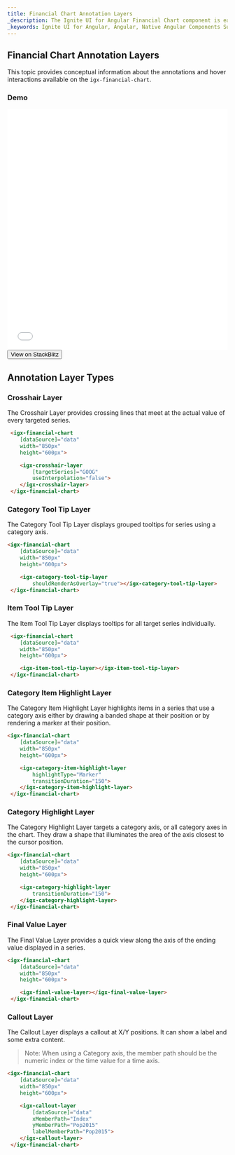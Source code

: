 ```yaml
---
title: Financial Chart Annotation Layers
_description: The Ignite UI for Angular Financial Chart component is easily configured to display financial data using a simple and intuitive API, as once the user binds the data, the chart offers multiple ways in which the data can then be visualized and interpreted.
_keywords: Ignite UI for Angular, Angular, Native Angular Components Suite, Native Angular Controls, Native Angular Components, Native Angular Components Library, Angular Chart, Angular Chart Control, Angular Chart Example, Angular Grid Component, Angular Chart Component, Angular Financial Chart
---
```

## Financial Chart Annotation Layers

This topic provides conceptual information about the annotations and hover interactions available on the `igx-financial-chart`.

### Demo
<div class="sample-container" style="height: 550px">
    <iframe id="financial-chart-annotation-layers-iframe" src='{environment:demosBaseUrl}/financial-chart-annotation-layers' width="100%" height="100%" seamless frameBorder="0" onload="onSampleIframeContentLoaded(this);"></iframe>
</div>
<div>
    <button data-localize="stackblitz" class="stackblitz-btn"   data-iframe-id="financial-chart-annotation-layers-iframe" data-demos-base-url="{environment:demosBaseUrl}">View on StackBlitz
    </button>
</div>
<div class="divider--half"></div>

## Annotation Layer Types

### Crosshair Layer

The Crosshair Layer provides crossing lines that meet at the actual value of every targeted series.

```html
 <igx-financial-chart
    [dataSource]="data"
    width="850px"
    height="600px">

    <igx-crosshair-layer
        [targetSeries]="GOOG" 
        useInterpolation="false">
    </igx-crosshair-layer>
 </igx-financial-chart>
```

### Category Tool Tip Layer

The Category Tool Tip Layer displays grouped tooltips for series using a category axis.

```html
<igx-financial-chart
    [dataSource]="data"
    width="850px"
    height="600px">

    <igx-category-tool-tip-layer
        shouldRenderAsOverlay="true"></igx-category-tool-tip-layer>
 </igx-financial-chart>
```

### Item Tool Tip Layer

The Item Tool Tip Layer displays tooltips for all target series individually.

```html
 <igx-financial-chart
    [dataSource]="data"
    width="850px"
    height="600px">

    <igx-item-tool-tip-layer></igx-item-tool-tip-layer>
 </igx-financial-chart>
```

### Category Item Highlight Layer

The Category Item Highlight Layer highlights items in a series that use a category axis either by drawing a banded shape at their position or by rendering a marker at their position.

```html
<igx-financial-chart
    [dataSource]="data"
    width="850px"
    height="600px">

    <igx-category-item-highlight-layer
        highlightType="Marker"
        transitionDuration="150">
    </igx-category-item-highlight-layer>
 </igx-financial-chart>
```

### Category Highlight Layer

The Category Highlight Layer targets a category axis, or all category axes in the chart. They draw a shape that illuminates the area of the axis closest to the cursor position.

```html
<igx-financial-chart
    [dataSource]="data"
    width="850px"
    height="600px">

    <igx-category-highlight-layer
        transitionDuration="150">
    </igx-category-highlight-layer>
 </igx-financial-chart>

```

### Final Value Layer

The Final Value Layer provides a quick view along the axis of the ending value displayed in a series.

```html
<igx-financial-chart
    [dataSource]="data"
    width="850px"
    height="600px">

    <igx-final-value-layer></igx-final-value-layer>
 </igx-financial-chart>
```

### Callout Layer

The Callout Layer displays a callout at X/Y positions. It can show a label and some extra content.

> Note: When using a Category axis, the member path should be the numeric index or the time value for a time axis.

```html
<igx-financial-chart
    [dataSource]="data"
    width="850px"
    height="600px">

    <igx-callout-layer
        [dataSource]="data"
        xMemberPath="Index"
        yMemberPath="Pop2015"
        labelMemberPath="Pop2015">
    </igx-callout-layer>
 </igx-financial-chart>
```
